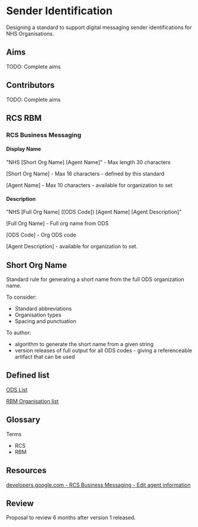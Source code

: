 # Sender Identification

Designing a standard to support digital messaging sender identifications for NHS Organisations.

## Aims

TODO: Complete aims

## Contributors

TODO: Complete aims

## RCS RBM

### RCS Business Messaging

#### Display Name

"NHS [Short Org Name] [Agent Name]" - Max length 30 characters

[Short Org Name] - Max 16 characters - defined by this standard

[Agent Name] - Max 10 characters - available for organization to set

#### Description

"NHS [Full Org Name] ([ODS Code]) [Agent Name] [Agent Description]"

[Full Org Name] - Full org name from ODS

[ODS Code] - Org ODS code

[Agent Description] - available for organization to set.

## Short Org Name

Standard rule for generating a short name from the full ODS organization name.

To consider:

- Standard abbreviations
- Organisation types
- Spacing and punctuation

To author:

- algorithm to generate the short name from a given string
- version releases of full output for all ODS codes - giving a referenceable artifact that can be used

## Defined list

[ODS List](ods.yml)

[RBM Organisation list](senderids.yml)

## Glossary

Terms

- RCS
- RBM

## Resources

[developers.google.com - RCS Business Messaging - Edit agent information](https://developers.google.com/business-communications/rcs-business-messaging/guides/build/agents/edit-agent-information)

## Review

Proposal to review 6 months after version 1 released.